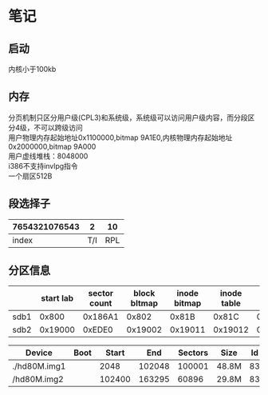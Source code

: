 # 笔记

## 启动

内核小于100kb

## 内存

分页机制只区分用户级(CPL3)和系统级，系统级可以访问用户级内容，而分段区分4级，不可以跨级访问  
用户物理内存起始地址0x1100000,bitmap 9A1E0,内核物理内存起始地址0x2000000,bitmap 9A000  
用户虚线堆栈：8048000  
i386不支持invlpg指令  
一个扇区512B  

## 段选择子

| 7654321076543 | 2   | 10  |
| ------------- | --- | --- |
| index         | T/I | RPL |

## 分区信息

|      | start lab | sector count | block bltmap | inode bitmap | inode table | block table |
| ---- | --------- | ------------ | ------------ | ------------ | ----------- | ----------- |
| sdb1 | 0x800     | 0x186A1      | 0x802        | 0x81B        | 0x81C       | 0xABC       |
| sdb2 | 0x19000   | 0xEDE0       | 0x19002      | 0x19011      | 0x19012     | 0x192B2     |
  
| Device       | Boot | Start  | End    | Sectors | Size  | Id  | Type  |
| ------------ | ---- | ------ | ------ | ------- | ----- | --- | ----- |
| ./hd80M.img1 |      | 2048   | 102048 | 100001  | 48.8M | 83  | Linux |
| /hd80M.img2  |      | 102400 | 163295 | 60896   | 29.8M | 83  | Linux |
